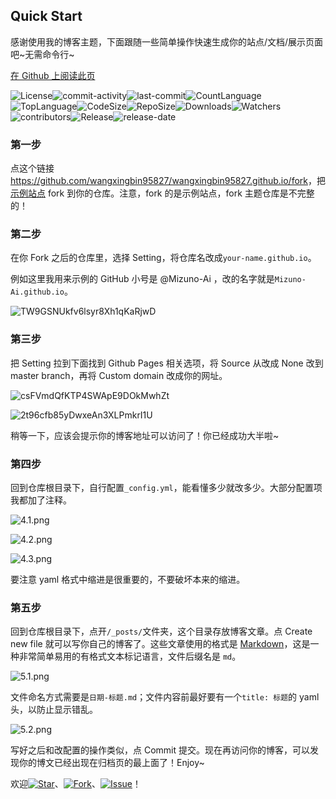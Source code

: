 ## Quick Start

感谢使用我的博客主题，下面跟随一些简单操作快速生成你的站点/文档/展示页面吧~无需命令行~

[在 Github 上阅读此页](https://github.com/wangxingbin95827/jekyll-theme-blog-latest)

![License](https://img.shields.io/github/license/wu-kan/jekyll-theme-WuK)![commit-activity](https://img.shields.io/github/commit-activity/m/wu-kan/jekyll-theme-WuK)![last-commit](https://img.shields.io/github/last-commit/wu-kan/jekyll-theme-WuK)![CountLanguage](https://img.shields.io/github/languages/count/wu-kan/jekyll-theme-WuK)![TopLanguage](https://img.shields.io/github/languages/top/wu-kan/jekyll-theme-WuK)![CodeSize](https://img.shields.io/github/languages/code-size/wu-kan/jekyll-theme-WuK)![RepoSize](https://img.shields.io/github/repo-size/wu-kan/jekyll-theme-WuK)![Downloads](https://img.shields.io/github/downloads/wu-kan/jekyll-theme-WuK/total)![Watchers](https://img.shields.io/github/watchers/wu-kan/jekyll-theme-WuK)![contributors](https://img.shields.io/github/contributors-anon/wu-kan/jekyll-theme-WuK)![Release](https://img.shields.io/github/v/release/wu-kan/jekyll-theme-WuK)![release-date](https://img.shields.io/github/release-date/wu-kan/jekyll-theme-WuK)

<!-- .slide vertical=true -->

### 第一步

点这个链接<https://github.com/wangxingbin95827/wangxingbin95827.github.io/fork>，把[示例站点](https://wangxingbin95827.github.io) fork 到你的仓库。注意，fork 的是示例站点，fork 主题仓库是不完整的！

<!-- .slide vertical=true -->

### 第二步

在你 Fork 之后的仓库里，选择 Setting，将仓库名改成`your-name.github.io`。

例如这里我用来示例的 GitHub 小号是 @Mizuno-Ai ，改的名字就是`Mizuno-Ai.github.io`。

<!-- .slide vertical=true -->

![TW9GSNUkfv6lsyr8Xh1qKaRjwD](https://Mizuno-Ai.wu-kan.cn/assets/image/2020/12/01/P61UlGcjqHSNXwa.png)

<!-- .slide vertical=true -->

### 第三步

把 Setting 拉到下面找到 Github Pages 相关选项，将 Source 从改成 None 改到 master branch，再将 Custom domain 改成你的网址。

<!-- .slide vertical=true -->

![csFVmdQfKTP4SWApE9DOkMwhZt](https://Mizuno-Ai.wu-kan.cn/assets/image/2020/12/01/zsLxQVYU2dj3yEa.png)

<!-- .slide vertical=true -->

![2t96cfb85yDwxeAn3XLPmkrI1U](https://Mizuno-Ai.wu-kan.cn/assets/image/2020/12/01/yTc6mozNvGru92p.png)

<!-- .slide vertical=true -->

稍等一下，应该会提示你的博客地址可以访问了！你已经成功大半啦~

<!-- .slide vertical=true -->

### 第四步

回到仓库根目录下，自行配置`_config.yml`，能看懂多少就改多少。大部分配置项我都加了注释。

<!-- .slide vertical=true -->

![4.1.png](https://Mizuno-Ai.wu-kan.cn/assets/image/2020/12/01/t7hOkr5LVpZfEn3.png)

<!-- .slide vertical=true -->

![4.2.png](https://Mizuno-Ai.wu-kan.cn/assets/image/2020/12/01/paufLrzkVhZenFJ.png)

<!-- .slide vertical=true -->

![4.3.png](https://Mizuno-Ai.wu-kan.cn/assets/image/2020/12/01/7i5uEYPHS2Ljts4.png)

<!-- .slide vertical=true -->

要注意 yaml 格式中缩进是很重要的，不要破坏本来的缩进。

<!-- .slide vertical=true -->

### 第五步

回到仓库根目录下，点开`/_posts/`文件夹，这个目录存放博客文章。点 Create new file 就可以写你自己的博客了。这些文章使用的格式是 [Markdown](https://www.runoob.com/markdown/md-tutorial.html)，这是一种非常简单易用的有格式文本标记语言，文件后缀名是 `md`。

<!-- .slide vertical=true -->

![5.1.png](https://Mizuno-Ai.wu-kan.cn/assets/image/2020/12/01/Jm784WbjACLtdOP.png)

<!-- .slide vertical=true -->

文件命名方式需要是`日期-标题.md`；文件内容前最好要有一个`title: 标题`的 yaml 头，以防止显示错乱。

<!-- .slide vertical=true -->

![5.2.png](https://Mizuno-Ai.wu-kan.cn/assets/image/2020/12/01/THowcQnNLFRJx7C.png)

<!-- .slide vertical=true -->

写好之后和改配置的操作类似，点 Commit 提交。现在再访问你的博客，可以发现你的博文已经出现在归档页的最上面了！Enjoy~

<!-- .slide vertical=true -->

欢迎[![Star](https://img.shields.io/github/stars/wangxingbin95827/wangxingbin95827.github.io)](https://github.com/wangxingbin95827/wangxingbin95827.github.io)、[![Fork](https://img.shields.io/github/forks/wangxingbin95827/wangxingbin95827.github.io)](https://github.com/wangxingbin95827/wangxingbin95827.github.io/fork)、[![Issue](https://img.shields.io/github/issues/wangxingbin95827/wangxingbin95827.github.io)](https://github.com/wangxingbin95827/wangxingbin95827.github.io/issues)！
